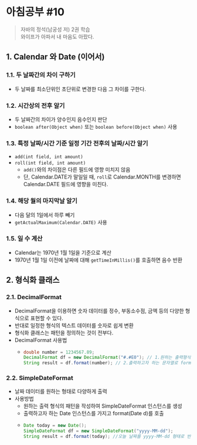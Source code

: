 # 아침공부 #10
>자바의 정석(남궁성 저) 2권 학습  
>와이프가 아파서 내 마음도 아팠다.

## 1. Calendar 와 Date (이어서)
### 1.1. 두 날짜간의 차이 구하기
  - 두 날짜를 최소단위인 초단위로 변경한 다음 그 차이를 구한다.
### 1.2. 시간상의 전후 알기
  - 두 날짜간의 차이가 양수인지 음수인지 판단
  - `boolean after(Object when)` 또는 `boolean before(Object when)` 사용
### 1.3. 특정 날짜/시간 기준 일정 기간 전후의 날짜/시간 알기
  - `add(int field, int amount)`
  - `roll(int field, int amount)`
    - `add()`와의 차이점은 다른 필드에 영향 미치지 않음
    - 단, Calendar.DATE가 말일일 때, `roll`로 Calendar.MONTH를 변경하면 Calendar.DATE 필드에 영향을 미친다.
### 1.4. 해당 월의 마지막날 알기
  - 다음 달의 1일에서 하루 빼기
  - `getActualMaximum(Calendar.DATE)` 사용
### 1.5. 일 수 계산
  - Calendar는 1970년 1월 1일을 기준으로 계산
  - 1970년 1월 1일 이전에 날짜에 대해 `getTimeInMillis()`를 호출하면 음수 반환
  
## 2. 형식화 클래스

### 2.1. DecimalFormat
- DecimalFormat을 이용하면 숫자 데이터를 정수, 부동소수점, 금액 등의 다양한 형식으로 표현할 수 있다.
- 반대로 일정한 형식의 텍스트 데이터를 숫자로 쉽게 변환
- 형식화 클래스는 패턴을 정의하는 것이 전부다.
- DecimalFormat 사용법
  - ```java
    double number = 1234567.89;
    DecimalFormat df = new DecimalFormat("#.#E0"); // 1.원하는 출력형식의 패턴을 작성하여 DecimalFormat 인스턴스를 생성
    String result = df.format(number); // 2.출력하고자 하는 문자열로 format 메소드를 호출
    ```
### 2.2. SimpleDateFormat
- 날짜 데이터를 원하는 형태로 다양하게 출력
- 사용방법
  - 원하는 출력 형식의 패턴을 작성하여 SimpleDateFormat 인스턴스를 생성
  - 출력하고자 하는 Date 인스턴스를 가지고 format(Date d)를 호출
  - ~~~java
    Date today = new Date();
    SimpleDateFormat df = new SimpleDateFormat("yyyy-MM-dd");
    String result = df.format(today); //오늘 날짜를 yyyy-MM-dd 형태로 반환
    ~~~